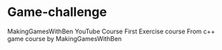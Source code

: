 # Game-challenge
MakingGamesWithBen YouTube Course
First Exercise course From c++ game course by MakingGamesWithBen

